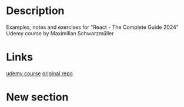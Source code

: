 # Description

Examples, notes and exercises for "React - The Complete Guide 2024" Udemy
course by Maximilian Schwarzmüller

# Links

[udemy course](https://www.udemy.com/course/react-the-complete-guide-incl-redux/?couponCode=ST8MT40924)
[original repo](https://github.com/academind/react-complete-guide-course-resources)

# New section

